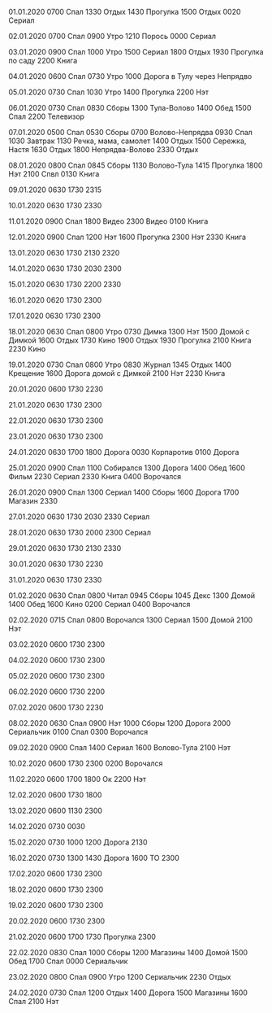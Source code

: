 01.01.2020
  0700 Спал
  1330 Отдых
  1430 Прогулка
  1500 Отдых
  0020 Сериал

02.01.2020
  0700 Спал
  0900 Утро
  1210 Порось
  0000 Сериал

03.01.2020
  0900 Спал
  1000 Утро
  1500 Сериал
  1800 Отдых
  1930 Прогулка по саду
  2200 Книга

04.01.2020
  0600 Спал
  0730 Утро
  1000 Дорога в Тулу через Непрядво

05.01.2020
  0730 Спал
  1030 Утро
  1400 Прогулка
  2200 Нэт

06.01.2020
  0730 Спал
  0830 Сборы
  1300 Тула-Волово
  1400 Обед
  1500 Спал
  2200 Телевизор

07.01.2020
  0500 Спал
  0530 Сборы
  0700 Волово-Непрядва
  0930 Спал
  1030 Завтрак
  1130 Речка, мама, самолет
  1400 Отдых
  1500 Сережка, Настя
  1630 Отдых
  1800 Непрядва-Волово
  2330 Отдых

08.01.2020
  0800 Спал
  0845 Сборы
  1130 Волово-Тула
  1415 Прогулка
  1800 Нэт
  2100 Спвл
  0130 Книга

09.01.2020
  0630
  1730
  2315 

10.01.2020
  0630
  1730
  2330

11.01.2020
  0900 Спал
  1800 Видео
  2300 Видео
  0100 Книга

12.01.2020
  0900 Спал
  1200 Нэт
  1600 Прогулка
  2300 Нэт
  2330 Книга

13.01.2020
  0630
  1730
  2130 
  2320

14.01.2020
  0630
  1730
  2030
  2300

15.01.2020
  0630
  1730
  2200
  2330

16.01.2020
  0620
  1730
  2300

17.01.2020
  0630
  1730
  2300

18.01.2020
  0630 Спал
  0800 Утро
  0730 Димка
  1300 Нэт
  1500 Домой с Димкой
  1600 Отдых
  1730 Кино
  1900 Отдых
  1930 Прогулка
  2100 Книга
  2230 Кино

19.01.2020
  0730 Спал
  0800 Утро
  0830 Журнал
  1345 Отдых
  1400 Крещение
  1600 Дорога домой с Димкой
  2100 Нэт
  2230 Книга

20.01.2020
  0600
  1730
  2230

21.01.2020
  0630
  1730
  2300

22.01.2020
  0630
  1730
  2300

23.01.2020
  0630
  1730
  2300

24.01.2020
  0630
  1700
  1800 Дорога
  0030 Корпаротив
  0100 Дорога

25.01.2020
  0900 Спал
  1100 Собирался
  1300 Дорога
  1400 Обед
  1600 Фильм
  2230 Сериал
  2330 Книга
  0400 Ворочался

26.01.2020
  0900 Спал
  1300 Сериал
  1400 Сборы
  1600 Дорога
  1700 Магазин
  2330

27.01.2020
  0630
  1730
  2030
  2330 Сериал

28.01.2020
  0630
  1730
  2000
  2300 Сериал

29.01.2020
  0630
  1730
  2130
  2330

30.01.2020
  0630
  1730
  2230

31.01.2020
  0630
  1730
  2330

01.02.2020
  0630 Спал
  0800 Читал
  0945 Сборы
  1045 Декс
  1300 Домой
  1400 Обед
  1600 Кино
  0200 Сериал
  0400 Ворочался

02.02.2020
  0715 Спал
  0800 Ворочался
  1300 Сериал
  1500 Домой
  2100 Нэт

03.02.2020
  0600
  1730
  2300

04.02.2020
  0600
  1730
  2300

05.02.2020
  0600
  1730
  2300

06.02.2020
  0600
  1730
  2200

07.02.2020
  0600
  1730
  2230

08.02.2020
  0630 Спал
  0900 Нэт
  1000 Сборы
  1200 Дорога
  2000 Сериальчик
  0100 Спал
  0300 Ворочался

09.02.2020
  0900 Спал
  1400 Сериал
  1600 Волово-Тула
  2100 Нэт

10.02.2020
  0600
  1730
  2300
  0200 Ворочался

11.02.2020
  0600
  1700
  1800 Ок
  2200 Нэт

12.02.2020
  0600
  1730
  1800

13.02.2020
  0600
  1130
  2300

14.02.2020
  0730
  0030

15.02.2020
  0730
  1000
  1200 Дорога
  2130

16.02.2020
  0730
  1300
  1430 Дорога
  1600 ТО
  2300

17.02.2020
  0600
  1730
  2300

18.02.2020
  0600
  1730
  2300

19.02.2020
  0600
  1730
  2300

20.02.2020
  0600
  1730
  2300

21.02.2020
  0600
  1700
  1730 Прогулка
  2300

22.02.2020
  0830 Спал
  1000 Сборы
  1200 Магазины
  1400 Домой
  1500 Обед
  1700 Спал
  0000 Сериальчик

23.02.2020
  0800 Спал
  0900 Утро
  1200 Сериальчик
  2230 Отдых

24.02.2020
  0730 Спал
  1200 Отдых
  1400 Дорога
  1500 Магазины
  1600 Спал
  2100 Нэт

